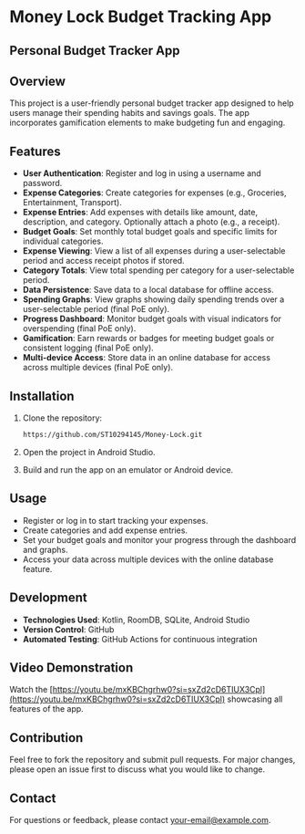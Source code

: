 # Money Lock Budget Tracking App

## Personal Budget Tracker App

## Overview

This project is a user-friendly personal budget tracker app designed to help users manage their spending habits and savings goals. The app incorporates gamification elements to make budgeting fun and engaging.

## Features

* **User Authentication**: Register and log in using a username and password.
* **Expense Categories**: Create categories for expenses (e.g., Groceries, Entertainment, Transport).
* **Expense Entries**: Add expenses with details like amount, date, description, and category. Optionally attach a photo (e.g., a receipt).
* **Budget Goals**: Set monthly total budget goals and specific limits for individual categories.
* **Expense Viewing**: View a list of all expenses during a user-selectable period and access receipt photos if stored.
* **Category Totals**: View total spending per category for a user-selectable period.
* **Data Persistence**: Save data to a local database for offline access.
* **Spending Graphs**: View graphs showing daily spending trends over a user-selectable period (final PoE only).
* **Progress Dashboard**: Monitor budget goals with visual indicators for overspending (final PoE only).
* **Gamification**: Earn rewards or badges for meeting budget goals or consistent logging (final PoE only).
* **Multi-device Access**: Store data in an online database for access across multiple devices (final PoE only).

## Installation

1. Clone the repository:

   ```bash
   https://github.com/ST10294145/Money-Lock.git
   ```
2. Open the project in Android Studio.
3. Build and run the app on an emulator or Android device.

## Usage

* Register or log in to start tracking your expenses.
* Create categories and add expense entries.
* Set your budget goals and monitor your progress through the dashboard and graphs.
* Access your data across multiple devices with the online database feature.

## Development

* **Technologies Used**: Kotlin, RoomDB, SQLite, Android Studio
* **Version Control**: GitHub
* **Automated Testing**: GitHub Actions for continuous integration

## Video Demonstration

Watch the [https://youtu.be/mxKBChgrhw0?si=sxZd2cD6TIUX3Cpl](https://youtu.be/mxKBChgrhw0?si=sxZd2cD6TIUX3Cpl) showcasing all features of the app.

## Contribution

Feel free to fork the repository and submit pull requests. For major changes, please open an issue first to discuss what you would like to change.

## Contact

For questions or feedback, please contact [your-email@example.com](mailto:your-email@example.com).


